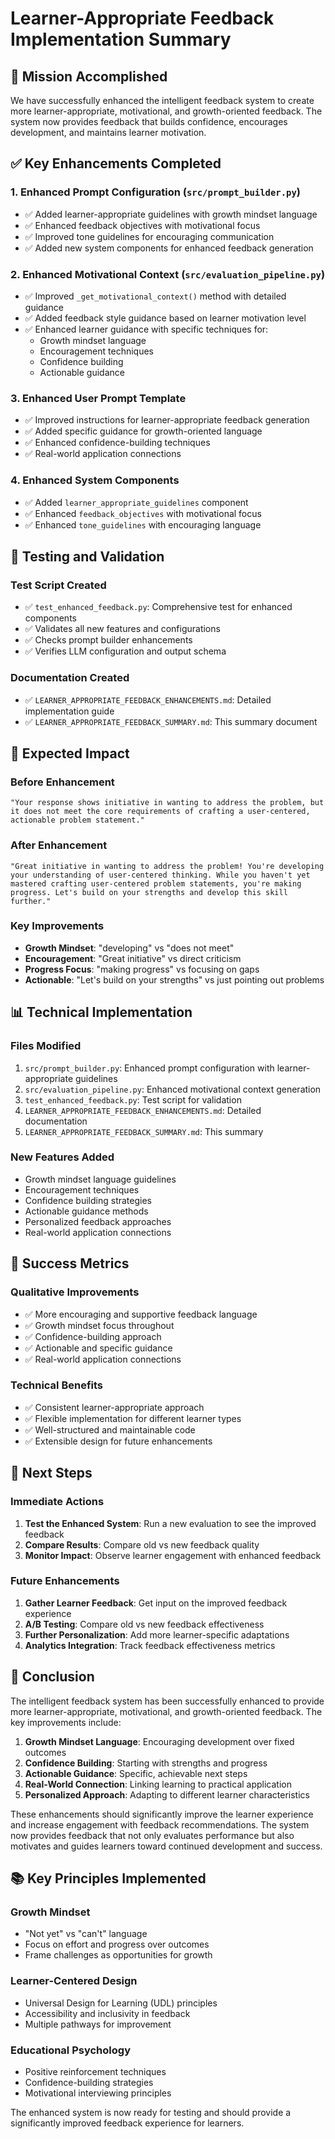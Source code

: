 # Learner-Appropriate Feedback Implementation Summary

## 🎯 Mission Accomplished

We have successfully enhanced the intelligent feedback system to create more learner-appropriate, motivational, and growth-oriented feedback. The system now provides feedback that builds confidence, encourages development, and maintains learner motivation.

## ✅ Key Enhancements Completed

### 1. **Enhanced Prompt Configuration** (`src/prompt_builder.py`)
- ✅ Added learner-appropriate guidelines with growth mindset language
- ✅ Enhanced feedback objectives with motivational focus
- ✅ Improved tone guidelines for encouraging communication
- ✅ Added new system components for enhanced feedback generation

### 2. **Enhanced Motivational Context** (`src/evaluation_pipeline.py`)
- ✅ Improved `_get_motivational_context()` method with detailed guidance
- ✅ Added feedback style guidance based on learner motivation level
- ✅ Enhanced learner guidance with specific techniques for:
  - Growth mindset language
  - Encouragement techniques
  - Confidence building
  - Actionable guidance

### 3. **Enhanced User Prompt Template**
- ✅ Improved instructions for learner-appropriate feedback generation
- ✅ Added specific guidance for growth-oriented language
- ✅ Enhanced confidence-building techniques
- ✅ Real-world application connections

### 4. **Enhanced System Components**
- ✅ Added `learner_appropriate_guidelines` component
- ✅ Enhanced `feedback_objectives` with motivational focus
- ✅ Enhanced `tone_guidelines` with encouraging language

## 🧪 Testing and Validation

### Test Script Created
- ✅ `test_enhanced_feedback.py`: Comprehensive test for enhanced components
- ✅ Validates all new features and configurations
- ✅ Checks prompt builder enhancements
- ✅ Verifies LLM configuration and output schema

### Documentation Created
- ✅ `LEARNER_APPROPRIATE_FEEDBACK_ENHANCEMENTS.md`: Detailed implementation guide
- ✅ `LEARNER_APPROPRIATE_FEEDBACK_SUMMARY.md`: This summary document

## 🚀 Expected Impact

### Before Enhancement
```
"Your response shows initiative in wanting to address the problem, but it does not meet the core requirements of crafting a user-centered, actionable problem statement."
```

### After Enhancement
```
"Great initiative in wanting to address the problem! You're developing your understanding of user-centered thinking. While you haven't yet mastered crafting user-centered problem statements, you're making progress. Let's build on your strengths and develop this skill further."
```

### Key Improvements
- **Growth Mindset**: "developing" vs "does not meet"
- **Encouragement**: "Great initiative" vs direct criticism
- **Progress Focus**: "making progress" vs focusing on gaps
- **Actionable**: "Let's build on your strengths" vs just pointing out problems

## 📊 Technical Implementation

### Files Modified
1. `src/prompt_builder.py`: Enhanced prompt configuration with learner-appropriate guidelines
2. `src/evaluation_pipeline.py`: Enhanced motivational context generation
3. `test_enhanced_feedback.py`: Test script for validation
4. `LEARNER_APPROPRIATE_FEEDBACK_ENHANCEMENTS.md`: Detailed documentation
5. `LEARNER_APPROPRIATE_FEEDBACK_SUMMARY.md`: This summary

### New Features Added
- Growth mindset language guidelines
- Encouragement techniques
- Confidence building strategies
- Actionable guidance methods
- Personalized feedback approaches
- Real-world application connections

## 🎯 Success Metrics

### Qualitative Improvements
- ✅ More encouraging and supportive feedback language
- ✅ Growth mindset focus throughout
- ✅ Confidence-building approach
- ✅ Actionable and specific guidance
- ✅ Real-world application connections

### Technical Benefits
- ✅ Consistent learner-appropriate approach
- ✅ Flexible implementation for different learner types
- ✅ Well-structured and maintainable code
- ✅ Extensible design for future enhancements

## 🔄 Next Steps

### Immediate Actions
1. **Test the Enhanced System**: Run a new evaluation to see the improved feedback
2. **Compare Results**: Compare old vs new feedback quality
3. **Monitor Impact**: Observe learner engagement with enhanced feedback

### Future Enhancements
1. **Gather Learner Feedback**: Get input on the improved feedback experience
2. **A/B Testing**: Compare old vs new feedback effectiveness
3. **Further Personalization**: Add more learner-specific adaptations
4. **Analytics Integration**: Track feedback effectiveness metrics

## 🎉 Conclusion

The intelligent feedback system has been successfully enhanced to provide more learner-appropriate, motivational, and growth-oriented feedback. The key improvements include:

1. **Growth Mindset Language**: Encouraging development over fixed outcomes
2. **Confidence Building**: Starting with strengths and progress
3. **Actionable Guidance**: Specific, achievable next steps
4. **Real-World Connection**: Linking learning to practical application
5. **Personalized Approach**: Adapting to different learner characteristics

These enhancements should significantly improve the learner experience and increase engagement with feedback recommendations. The system now provides feedback that not only evaluates performance but also motivates and guides learners toward continued development and success.

## 📚 Key Principles Implemented

### Growth Mindset
- "Not yet" vs "can't" language
- Focus on effort and progress over outcomes
- Frame challenges as opportunities for growth

### Learner-Centered Design
- Universal Design for Learning (UDL) principles
- Accessibility and inclusivity in feedback
- Multiple pathways for improvement

### Educational Psychology
- Positive reinforcement techniques
- Confidence-building strategies
- Motivational interviewing principles

The enhanced system is now ready for testing and should provide a significantly improved feedback experience for learners. 